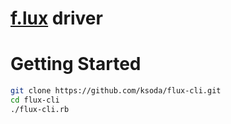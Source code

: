 # [f.lux](https://justgetflux.com/) driver


# Getting Started
```sh
git clone https://github.com/ksoda/flux-cli.git
cd flux-cli
./flux-cli.rb
```

